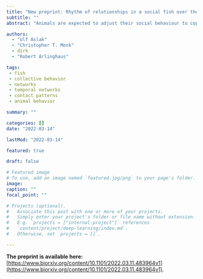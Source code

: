 ```yaml
---
title: "New preprint: Rhythm of relationships in a social fish over the course of a full year in the wild"
subtitle: ""
abstract: "Animals are expected to adjust their social behaviour to cope with challenges in their environment. Therefore, for fish populations, in temperate regions with seasonal and daily environmental oscillations, characteristic rhythms of social relationships should be pronounced. To date, most research concerning fish social networks and biorhythms has occurred in artificial laboratory environments or over confined temporal scales of days to weeks. By contrast, little is known about the social networks of wild, freely roaming fish, including how seasonal and diurnal rhythms modulate social networks over the course of a full year. The advent of high-resolution acoustic telemetry enables us to quantify detailed social interactions in the wild over time-scales sufficient to examine seasonal rhythms at whole-ecosystems scales. Our objective was to explore the rhythms of social interactions in a social fish population at various time-scales over one full year in the wild by examining high-resolution snapshots of dynamic social network. To that end, we tracked the behaviour of 36 adult common carp, Cyprinus carpio, in a 25 ha lake and constructed temporal social networks among individuals across various time-scales, where social interactions were defined by proximity. We compared the network structure to a temporally shuffled null model to examine the importance of social attraction, and checked for persistent characteristic groups (“friendships”) over time. The clustering within the carp social network tended to be more pronounced during daytime than nighttime throughout the year. Social attraction, particularly during daytime, was a key driver for interactions. Shoaling behavior substantially increased during daytime in the wintertime, whereas in summer carp interacted less frequently, but the interaction duration increased. Characteristic groups were more common in the summer months and during nighttime, where the social memory of carp lasted up to two weeks. We conclude that social relationships of carp change diurnally and seasonally. These patterns were likely driven by predator avoidance, seasonal shifts in lake temperature, visibility, forage availability and the presence of anoxic zones. The techniques we employed can be applied generally to high-resolution biotelemetry data to reveal social structures across other fish species at ecologically realistic scales."

authors:
  - "Ulf Aslak"
  - "Christopher T. Monk"
  - dirk
  - "Robert Arlinghaus"

tags:
 - fish
 - collective behavior
 - networks
 - temporal networks
 - contact patterns
 - animal behavior

summary: ""

categories: []
date: "2022-03-14"

lastMod: "2022-03-14"

featured: true

draft: false

# Featured image
# To use, add an image named `featured.jpg/png` to your page's folder.
image:
caption: ""
focal_point: ""

# Projects (optional).
#   Associate this post with one or more of your projects.
#   Simply enter your project's folder or file name without extension.
#   E.g. `projects = ["internal-project"]` references
#   `content/project/deep-learning/index.md`.
#   Otherwise, set `projects = []`.

---
```



**The preprint is available here:** [https://www.biorxiv.org/content/10.1101/2022.03.11.483964v1](https://www.biorxiv.org/content/10.1101/2022.03.11.483964v1).


